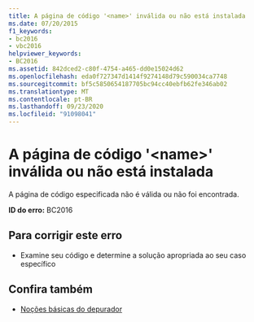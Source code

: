 ```yaml
---
title: A página de código '<name>' inválida ou não está instalada
ms.date: 07/20/2015
f1_keywords:
- bc2016
- vbc2016
helpviewer_keywords:
- BC2016
ms.assetid: 842dced2-c80f-4754-a465-dd0e15024d62
ms.openlocfilehash: eda0f727347d1414f9274148d79c590034ca7748
ms.sourcegitcommit: bf5c5850654187705bc94cc40ebfb62fe346ab02
ms.translationtype: MT
ms.contentlocale: pt-BR
ms.lasthandoff: 09/23/2020
ms.locfileid: "91098041"
---
```

# <a name="codepage-name-is-invalid-or-not-installed"></a>A página de código '\<name>' inválida ou não está instalada

A página de código especificada não é válida ou não foi encontrada.  
  
 **ID do erro:** BC2016  
  
## <a name="to-correct-this-error"></a>Para corrigir este erro  
  
- Examine seu código e determine a solução apropriada ao seu caso específico  
  
## <a name="see-also"></a>Confira também

- [Noções básicas do depurador](/visualstudio/debugger/debugger-feature-tour)

